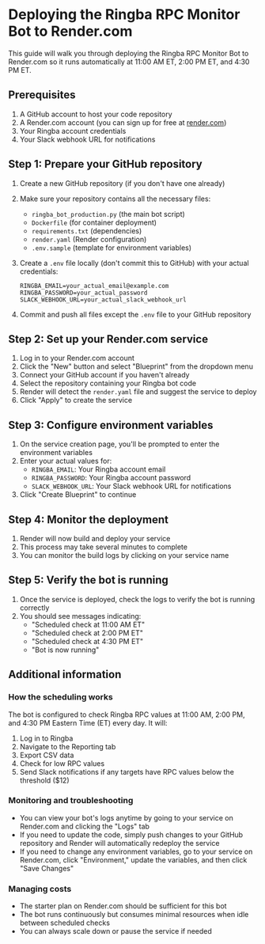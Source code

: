 # Deploying the Ringba RPC Monitor Bot to Render.com

This guide will walk you through deploying the Ringba RPC Monitor Bot to Render.com so it runs automatically at 11:00 AM ET, 2:00 PM ET, and 4:30 PM ET.

## Prerequisites

1. A GitHub account to host your code repository
2. A Render.com account (you can sign up for free at [render.com](https://render.com))
3. Your Ringba account credentials
4. Your Slack webhook URL for notifications

## Step 1: Prepare your GitHub repository

1. Create a new GitHub repository (if you don't have one already)
2. Make sure your repository contains all the necessary files:
   - `ringba_bot_production.py` (the main bot script)
   - `Dockerfile` (for container deployment)
   - `requirements.txt` (dependencies)
   - `render.yaml` (Render configuration)
   - `.env.sample` (template for environment variables)

3. Create a `.env` file locally (don't commit this to GitHub) with your actual credentials:
   ```
   RINGBA_EMAIL=your_actual_email@example.com
   RINGBA_PASSWORD=your_actual_password
   SLACK_WEBHOOK_URL=your_actual_slack_webhook_url
   ```

4. Commit and push all files except the `.env` file to your GitHub repository

## Step 2: Set up your Render.com service

1. Log in to your Render.com account
2. Click the "New" button and select "Blueprint" from the dropdown menu
3. Connect your GitHub account if you haven't already
4. Select the repository containing your Ringba bot code
5. Render will detect the `render.yaml` file and suggest the service to deploy
6. Click "Apply" to create the service

## Step 3: Configure environment variables

1. On the service creation page, you'll be prompted to enter the environment variables
2. Enter your actual values for:
   - `RINGBA_EMAIL`: Your Ringba account email
   - `RINGBA_PASSWORD`: Your Ringba account password
   - `SLACK_WEBHOOK_URL`: Your Slack webhook URL for notifications
3. Click "Create Blueprint" to continue

## Step 4: Monitor the deployment

1. Render will now build and deploy your service
2. This process may take several minutes to complete
3. You can monitor the build logs by clicking on your service name

## Step 5: Verify the bot is running

1. Once the service is deployed, check the logs to verify the bot is running correctly
2. You should see messages indicating:
   - "Scheduled check at 11:00 AM ET"
   - "Scheduled check at 2:00 PM ET"
   - "Scheduled check at 4:30 PM ET"
   - "Bot is now running"

## Additional information

### How the scheduling works

The bot is configured to check Ringba RPC values at 11:00 AM, 2:00 PM, and 4:30 PM Eastern Time (ET) every day. It will:

1. Log in to Ringba
2. Navigate to the Reporting tab
3. Export CSV data
4. Check for low RPC values
5. Send Slack notifications if any targets have RPC values below the threshold ($12)

### Monitoring and troubleshooting

- You can view your bot's logs anytime by going to your service on Render.com and clicking the "Logs" tab
- If you need to update the code, simply push changes to your GitHub repository and Render will automatically redeploy the service
- If you need to change any environment variables, go to your service on Render.com, click "Environment," update the variables, and then click "Save Changes"

### Managing costs

- The starter plan on Render.com should be sufficient for this bot
- The bot runs continuously but consumes minimal resources when idle between scheduled checks
- You can always scale down or pause the service if needed 